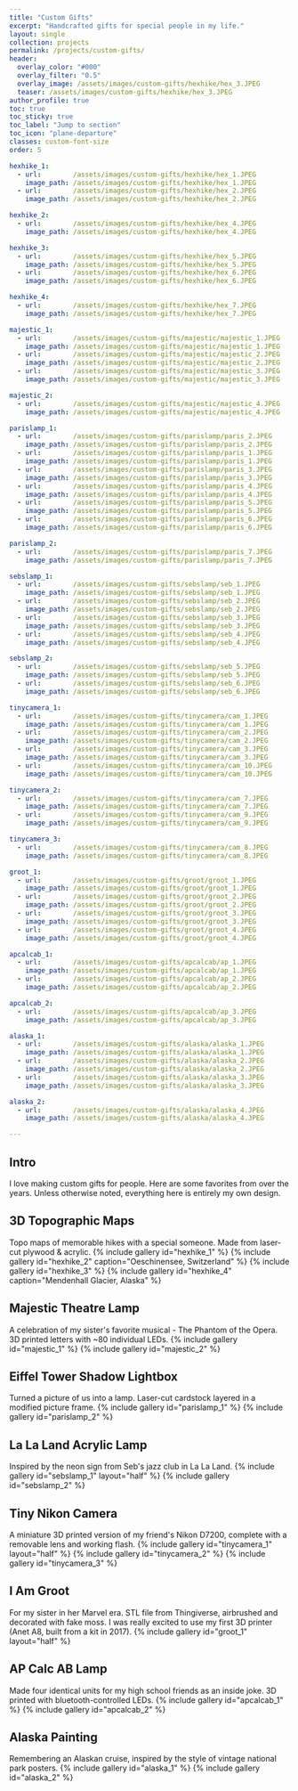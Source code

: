 ```yaml
---
title: "Custom Gifts"
excerpt: "Handcrafted gifts for special people in my life."
layout: single
collection: projects
permalink: /projects/custom-gifts/
header:
  overlay_color: "#000"
  overlay_filter: "0.5"
  overlay_image: /assets/images/custom-gifts/hexhike/hex_3.JPEG
  teaser: /assets/images/custom-gifts/hexhike/hex_3.JPEG
author_profile: true
toc: true
toc_sticky: true
toc_label: "Jump to section"
toc_icon: "plane-departure"
classes: custom-font-size
order: 5

hexhike_1:
  - url:        /assets/images/custom-gifts/hexhike/hex_1.JPEG
    image_path: /assets/images/custom-gifts/hexhike/hex_1.JPEG
  - url:        /assets/images/custom-gifts/hexhike/hex_2.JPEG
    image_path: /assets/images/custom-gifts/hexhike/hex_2.JPEG

hexhike_2:
  - url:        /assets/images/custom-gifts/hexhike/hex_4.JPEG
    image_path: /assets/images/custom-gifts/hexhike/hex_4.JPEG

hexhike_3:
  - url:        /assets/images/custom-gifts/hexhike/hex_5.JPEG
    image_path: /assets/images/custom-gifts/hexhike/hex_5.JPEG
  - url:        /assets/images/custom-gifts/hexhike/hex_6.JPEG
    image_path: /assets/images/custom-gifts/hexhike/hex_6.JPEG

hexhike_4:
  - url:        /assets/images/custom-gifts/hexhike/hex_7.JPEG
    image_path: /assets/images/custom-gifts/hexhike/hex_7.JPEG

majestic_1:
  - url:        /assets/images/custom-gifts/majestic/majestic_1.JPEG
    image_path: /assets/images/custom-gifts/majestic/majestic_1.JPEG
  - url:        /assets/images/custom-gifts/majestic/majestic_2.JPEG
    image_path: /assets/images/custom-gifts/majestic/majestic_2.JPEG
  - url:        /assets/images/custom-gifts/majestic/majestic_3.JPEG
    image_path: /assets/images/custom-gifts/majestic/majestic_3.JPEG

majestic_2:
  - url:        /assets/images/custom-gifts/majestic/majestic_4.JPEG
    image_path: /assets/images/custom-gifts/majestic/majestic_4.JPEG

parislamp_1:
  - url:        /assets/images/custom-gifts/parislamp/paris_2.JPEG
    image_path: /assets/images/custom-gifts/parislamp/paris_2.JPEG
  - url:        /assets/images/custom-gifts/parislamp/paris_1.JPEG
    image_path: /assets/images/custom-gifts/parislamp/paris_1.JPEG
  - url:        /assets/images/custom-gifts/parislamp/paris_3.JPEG
    image_path: /assets/images/custom-gifts/parislamp/paris_3.JPEG
  - url:        /assets/images/custom-gifts/parislamp/paris_4.JPEG
    image_path: /assets/images/custom-gifts/parislamp/paris_4.JPEG
  - url:        /assets/images/custom-gifts/parislamp/paris_5.JPEG
    image_path: /assets/images/custom-gifts/parislamp/paris_5.JPEG
  - url:        /assets/images/custom-gifts/parislamp/paris_6.JPEG
    image_path: /assets/images/custom-gifts/parislamp/paris_6.JPEG

parislamp_2:
  - url:        /assets/images/custom-gifts/parislamp/paris_7.JPEG
    image_path: /assets/images/custom-gifts/parislamp/paris_7.JPEG

sebslamp_1:
  - url:        /assets/images/custom-gifts/sebslamp/seb_1.JPEG
    image_path: /assets/images/custom-gifts/sebslamp/seb_1.JPEG
  - url:        /assets/images/custom-gifts/sebslamp/seb_2.JPEG
    image_path: /assets/images/custom-gifts/sebslamp/seb_2.JPEG
  - url:        /assets/images/custom-gifts/sebslamp/seb_3.JPEG
    image_path: /assets/images/custom-gifts/sebslamp/seb_3.JPEG
  - url:        /assets/images/custom-gifts/sebslamp/seb_4.JPEG
    image_path: /assets/images/custom-gifts/sebslamp/seb_4.JPEG

sebslamp_2:
  - url:        /assets/images/custom-gifts/sebslamp/seb_5.JPEG
    image_path: /assets/images/custom-gifts/sebslamp/seb_5.JPEG
  - url:        /assets/images/custom-gifts/sebslamp/seb_6.JPEG
    image_path: /assets/images/custom-gifts/sebslamp/seb_6.JPEG

tinycamera_1:
  - url:        /assets/images/custom-gifts/tinycamera/cam_1.JPEG
    image_path: /assets/images/custom-gifts/tinycamera/cam_1.JPEG
  - url:        /assets/images/custom-gifts/tinycamera/cam_2.JPEG
    image_path: /assets/images/custom-gifts/tinycamera/cam_2.JPEG
  - url:        /assets/images/custom-gifts/tinycamera/cam_3.JPEG
    image_path: /assets/images/custom-gifts/tinycamera/cam_3.JPEG
  - url:        /assets/images/custom-gifts/tinycamera/cam_10.JPEG
    image_path: /assets/images/custom-gifts/tinycamera/cam_10.JPEG

tinycamera_2:
  - url:        /assets/images/custom-gifts/tinycamera/cam_7.JPEG
    image_path: /assets/images/custom-gifts/tinycamera/cam_7.JPEG
  - url:        /assets/images/custom-gifts/tinycamera/cam_9.JPEG
    image_path: /assets/images/custom-gifts/tinycamera/cam_9.JPEG

tinycamera_3:
  - url:        /assets/images/custom-gifts/tinycamera/cam_8.JPEG
    image_path: /assets/images/custom-gifts/tinycamera/cam_8.JPEG

groot_1:
  - url:        /assets/images/custom-gifts/groot/groot_1.JPEG
    image_path: /assets/images/custom-gifts/groot/groot_1.JPEG
  - url:        /assets/images/custom-gifts/groot/groot_2.JPEG
    image_path: /assets/images/custom-gifts/groot/groot_2.JPEG
  - url:        /assets/images/custom-gifts/groot/groot_3.JPEG
    image_path: /assets/images/custom-gifts/groot/groot_3.JPEG
  - url:        /assets/images/custom-gifts/groot/groot_4.JPEG
    image_path: /assets/images/custom-gifts/groot/groot_4.JPEG

apcalcab_1:
  - url:        /assets/images/custom-gifts/apcalcab/ap_1.JPEG
    image_path: /assets/images/custom-gifts/apcalcab/ap_1.JPEG
  - url:        /assets/images/custom-gifts/apcalcab/ap_2.JPEG
    image_path: /assets/images/custom-gifts/apcalcab/ap_2.JPEG

apcalcab_2:
  - url:        /assets/images/custom-gifts/apcalcab/ap_3.JPEG
    image_path: /assets/images/custom-gifts/apcalcab/ap_3.JPEG

alaska_1:
  - url:        /assets/images/custom-gifts/alaska/alaska_1.JPEG
    image_path: /assets/images/custom-gifts/alaska/alaska_1.JPEG
  - url:        /assets/images/custom-gifts/alaska/alaska_2.JPEG
    image_path: /assets/images/custom-gifts/alaska/alaska_2.JPEG
  - url:        /assets/images/custom-gifts/alaska/alaska_3.JPEG
    image_path: /assets/images/custom-gifts/alaska/alaska_3.JPEG

alaska_2:
  - url:        /assets/images/custom-gifts/alaska/alaska_4.JPEG
    image_path: /assets/images/custom-gifts/alaska/alaska_4.JPEG

---
```


## Intro
I love making custom gifts for people. Here are some favorites from over the years. Unless otherwise noted, everything here is entirely my own design.

## 3D Topographic Maps
Topo maps of memorable hikes with a special someone. Made from laser-cut plywood & acrylic.
{% include gallery id="hexhike_1" %}
{% include gallery id="hexhike_2" caption="Oeschinensee, Switzerland" %}
{% include gallery id="hexhike_3" %}
{% include gallery id="hexhike_4" caption="Mendenhall Glacier, Alaska" %}

## Majestic Theatre Lamp
A celebration of my sister's favorite musical - The Phantom of the Opera. 3D printed letters with ~80 individual LEDs.
{% include gallery id="majestic_1" %}
{% include gallery id="majestic_2" %}

## Eiffel Tower Shadow Lightbox
Turned a picture of us into a lamp. Laser-cut cardstock layered in a modified picture frame.
{% include gallery id="parislamp_1" %}
{% include gallery id="parislamp_2" %}

## La La Land Acrylic Lamp
Inspired by the neon sign from Seb's jazz club in La La Land. 
{% include gallery id="sebslamp_1" layout="half" %}
{% include gallery id="sebslamp_2" %}

## Tiny Nikon Camera
A miniature 3D printed version of my friend's Nikon D7200, complete with a removable lens and working flash.
{% include gallery id="tinycamera_1" layout="half" %}
{% include gallery id="tinycamera_2" %}
{% include gallery id="tinycamera_3" %}

## I Am Groot
For my sister in her Marvel era. STL file from Thingiverse, airbrushed and decorated with fake moss. I was really excited to use my first 3D printer (Anet A8, built from a kit in 2017).
{% include gallery id="groot_1" layout="half" %}

## AP Calc AB Lamp
Made four identical units for my high school friends as an inside joke. 3D printed with bluetooth-controlled LEDs.
{% include gallery id="apcalcab_1" %}
{% include gallery id="apcalcab_2" %}

## Alaska Painting
Remembering an Alaskan cruise, inspired by the style of vintage national park posters.
{% include gallery id="alaska_1" %}
{% include gallery id="alaska_2" %}